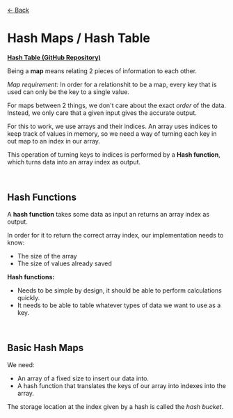 [&larr; Back](./README.md)

# Hash Maps / Hash Table

[**Hash Table (GitHub Repository)**](https://github.com/trekhleb/javascript-algorithms/tree/master/src/data-structures/hash-table)

Being a **map** means relating 2 pieces of information to each other.

_Map requirement:_ In order for a relationshit to be a map, every key that is used can only be the key to a single value.

For maps between 2 things, we don't care about the exact _order_ of the data. Instead, we only care that a given input gives the accurate output.

For this to work, we use arrays and their indices. An array uses indices to keep track of values in memory, so we need a way of turning each key in out map to an index in our array.

This operation of turning keys to indices is performed by a **Hash function**, which turns data into an array index as output.

<br>

## Hash Functions

A **hash function** takes some data as input an returns an array index as output.

In order for it to return the correct array index, our implementation needs to know:

- The size of the array
- The size of values already saved

**Hash functions:**

- Needs to be simple by design, it should be able to perform calculations quickly.
- It needs to be able to table whatever types of data we want to use as a key.

<br>

## Basic Hash Maps

We need:

- An array of a fixed size to insert our data into.
- A hash function that translates the keys of our array into indexes into the array.

The storage location at the index given by a hash is called the _hash bucket_.
